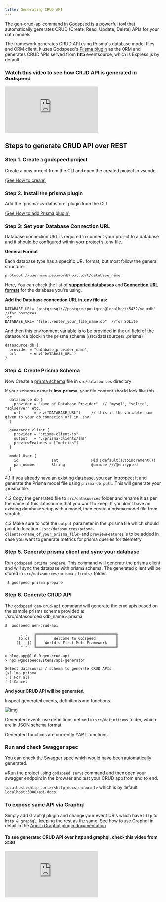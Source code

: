 ```yaml
---
title: Generating CRUD API
--- 
```


The gen-crud-api command in Godspeed is a powerful tool that automatically generates CRUD (Create, Read, Update, Delete) APIs for your data models. 
<!-- This command significantly simplifies the process of building back-end APIs, allowing you to focus on other parts of your application. -->

The framework generates CRUD API using Prisma's database model files and ORM client. It uses Godspeed's [Prisma plugin](./datasources/datasource-plugins/Prisma%20Datasource.md) as the ORM and generates CRUD APIs served from **http** eventsource, which is Express.js by default. 

<!-- **Currently supported eventsources:**
- Http eventsources: [Express](./event-sources/event-source-plugins/Express%20Http%20Eventsource.md),   [Fastify](./event-sources/event-source-plugins/Fastify%20Eventsource.md)
- Graphql eventsource: [Apollo Graphql](./event-sources/event-source-plugins/Apollo%20GraphQl%20Eventsource.md)   -->

### Watch this video to see how CRUD API is generated in Godspeed 

<div style={{ position: 'relative', paddingBottom: '56.25%', height: 0, overflow: 'hidden' }}>
<iframe style={{ position: 'absolute', top: 0, left: 0, width: '100%', height: '100%' }} src="https://www.youtube.com/embed/UOtFzRaoQnE?si=P_NqkqfdBVY1jJop"  frameborder="0" allowfullscreen></iframe>
</div>

## Steps to generate CRUD API over REST

### Step 1. Create a godspeed project 
Create a new project from the CLI and open the created project in vscode
  
  [(See How to create)](./guide/get-started.md#step-2:-create-a-project-and-start-the-server)

### Step 2. Install the prisma plugin
Add the 'prisma-as-datastore' plugin from the CLI

  [(See How to add Prisma plugin)](./datasources/datasource-plugins/Prisma%20Datasource.md#add-plugin)

### Step 3: Set your Database Connection URL

Database connection URL is required to connect your project to a database and it should be configured within your project’s .env file.

**General Format**

Each database type has a specific URL format, but most follow the general structure:
```bash
protocol://username:password@host:port/database_name
```
Here, You can check the list of [**supported databases**](/docs/microservices-framework/databases/Overview#list-of-currently-supported-databases) and [**Connection URL format**](/docs/microservices-framework/databases/MySQL#connection-url) for the database you're using.

**Add the Database connection URL in .env file as:**
```.env
DATABASE_URL= "postgresql://postgres:postgres@localhost:5432/yourdb" //for postgres
 or
DATABASE_URL= "file:./enter_your_file_name.db"  //for SQLite
```
And then this environment variable is to be provided in the url field of the datasource block in the prisma schema 
(/src/datasources/_.prisma)
```
datasource db {
  provider = "database_provider_name",
  url      = env("DATABASE_URL") 
}
```
### Step 4. Create Prisma Schema 
Now Create a [prisma schema](https://www.prisma.io/docs/orm/prisma-schema/overview#example) file in `src/datasources` directory

If your schema name is **lms.prisma**, your file content should look like this. 

  ```prisma
    datasource db {
      provider = "Name of Database Provider"  // "mysql", "sqlite", "sqlserver" etc.
      url      = env("DATABASE_URL")     // this is the variable name given to your db_connecion_url in .env
    }

    generator client {
      provider = "prisma-client-js"
      output   = "./prisma-clients/lms"
      previewFeatures = ["metrics"]
    }

    model User {
      id               Int               @id @default(autoincrement())
      pan_number       String            @unique ///@encrypted
    }
  ```

  4.1 If you already have an existing database, you can [introspect it](https://www.prisma.io/docs/getting-started/setup-prisma/add-to-existing-project/relational-databases/introspection-typescript-postgresql) and generate the Prisma model file using `prisma db pull`. This will generate your .prisma file. 
  
  4.2 Copy the generated file to `src/datasources` folder and rename it as per the name of this datasource that you want to keep. If you don't have an existing database setup with a model, then create a prisma model file from scratch.
  
  4.3 Make sure to note the `output` parameter in the .prisma file which should point to location in `src/datasources/prisma-clients/<name_of_your_prisma_file>` and `previewFeatures` is to be added in case you want to generate metrics for prisma queries for telemetry. 

    
### Step 5. Generate prisma client and sync your database
Run `godspeed prisma prepare`. This command will generate the prisma client and will sync the database with prisma schema. The generated client will be stored in `src/datasources/prisma-clients/` folder.

 ```bash
  $ godspeed prisma prepare
 ```
  
### Step 6. Generate CRUD API
 
  The `godspeed gen-crud-api` command will generate the crud apis based on the sample prisma schema provided at ./src/datasources/<db_name>.prisma

  ```bash
  $  godspeed gen-crud-api
  ```

```
       ,_,   ╔════════════════════════════════════╗
      (o,o)  ║        Welcome to Godspeed         ║
     ({___}) ║    World's First Meta Framework    ║
       " "   ╚════════════════════════════════════╝

> blog-app@1.0.0 gen-crud-api
> npx @godspeedsystems/api-generator

Select datasource / schema to generate CRUD APIs
(x) lms.prisma
( ) For all
( ) Cancel

```
**And your CRUD API will be generated.**

Inspect generated events, definitions and functions.

  ![img](../../static/img/generated_crud_api.png)

  Generated events use definitions defined in `src/definitions` folder, which are in JSON schema format
    
  Generated functions are currently YAML functions

### Run and check Swagger spec 
  You can check the Swagger spec which would have been automatically generated. 

  #Run the project using `godspeed serve` command and then open your swagger endpoint in the browser and test your CRUD app from end to end.
  
   `localhost:<http_port>/<http_docs_endpoint>` which is by default `localhost:3000/api-docs`

### To expose same API via Graphql

  Simply add Graphql plugin and change your event URIs which have `http` to `http & graphql`, keeping the rest as the same. See how to use Graphql in detail in the [Apollo Graphql plugin documentation](./event-sources/event-source-plugins/Apollo%20GraphQl%20Eventsource.md)

#### To see generated CRUD API over http and graphql, check this video from 3:30


<div style={{ position: 'relative', paddingBottom: '56.25%', height: 0, overflow: 'hidden' }}>

<iframe style={{ position: 'absolute', top: 0, left: 0, width: '100%', height: '100%' }} src="https://www.youtube.com/embed/dVt6GPSgY7A?si=gYrEESjBpIOfuNM5&amp;start=205" frameborder="0" allowfullscreen></iframe>
</div>


